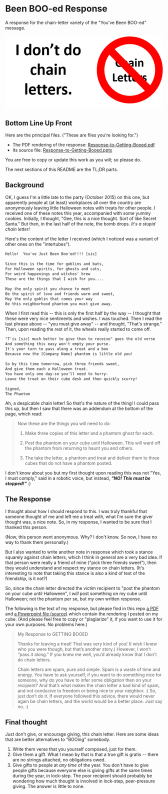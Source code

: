 # Been BOO-ed Response
A response for the chain-letter variety of the "You've Been BOO-ed" message.

![](I-dont-do-chain-letters.png)


## Bottom Line Up Front

Here are the principal files.  ("These are files you're looking for.")

- The PDF rendering of the response: [Response-to-Getting-Booed.pdf](Response-to-Getting-Booed.pdf)
- Its source file: [Response-to-Getting-Booed.pptx](Response-to-Getting-Booed.pptx)

You are free to copy or update this work as you will; so please do.

The next sections of this README are the TL;DR parts.
  
## Background

OK, I guess I'm a little late to the party (October 2015) on this one, but apparently people at (at least) workplaces all over the country are anonymously leaving little Halloween notes with treats for other people.  I received one of these notes this year, accompanied with some yummy cookies.  Initially, I thought, "Gee, this is a nice thought. Sort of like Secret Santa."  But then, in the last half of the note, the bomb drops.  *It's a stupid chain letter!*

Here's the content of the letter I received (which I noticed was a variant of other ones on the "intertubes").

```
Hello!  You've Just Been Boo'ed!!!! [sic]

Since this is the time for goblins and bats,
For Halloween spirits, for ghosts and cats,
For weird happenings and witches' brew
These are the things that I wish for you....

May the only spirit you chance to meet
Be the spirit of love and friends warm and sweet,
May the only goblin that comes your way
Be this neighborhood phantom you must give away.
```

When I first read this -- this is only the first half by the way -- I thought that these were very nice sentiments and wishes.  I was touched.  Then I read the last phrase above -- "you must give away" -- and thought, "That's strange."  Then, upon reading the rest of it, the wheels really started to come off.

```
"T'is [sic] much better to give than to receive" goes the old verse
And something this easy won't empty your purse.
It's your turn to pass along a treat and a boo
Because now the [Company Name] phantom is little old you!

So by this time tomorrow, pick three friends sweet,
And give them each a Halloween treat.
You have only one day-so you'll need to hurry-
Leave the treat on their cube desk and then quickly scurry!

Signed,
The Phantom
```

Ah, a despicable chain letter!  So that's the nature of the thing!  I could pass this up, but then I saw that there was an addendum at the bottom of the page, which read:

> Now these are the things you will need to do:
> 
>   1. Make three copies of this letter and a phantom ghost for each.
> 
>   2. Post the phantom on your cube until Halloween.  This will ward off the phantom from returning to haunt you and others.
> 
>   3. The take the letter, a phantom and treat and deliver them to three cubes that do not have a phantom posted.

I don't know about you but my first thought upon reading this was not "Yes, I must comply," said in a robotic voice, but instead, ***"NO!  This must be stopped!"***  :)

## The Response

I thought about how I should respond to this.  I was truly thankful that someone thought of me and left me a treat with, what I'm sure the giver thought was, a nice note.  So, in my response, I wanted to be sure that I thanked this person.

(Now, this person went anonymous.  Why?  I don't know.  So now, I have no way to thank them personally.)

But I also wanted to write another note in response which took a stance squarely against chain letters, which I think in general are a very bad idea.  If that person were really a friend of mine ("pick three friends sweet"), then they would understand and respect my stance on chain letters.  (It's interesting to note that taking this stance is also a kind of test of the friendship, is it not?)

So, since the chain letter directed the victim recipient to "post the phantom on your cube until Halloween", I *will* post something on my cube until Halloween; not the phantom per se, but my own written response.

The following is the text of my response, but please find in this repo [a PDF](Response-to-Getting-Booed.pdf) and [a Powerpoint file (source)](Response-to-Getting-Booed.pptx) which contain the rendering I posted on my cube.  (And please feel free to copy or "plagiarize" it, if you want to use it for your own purposes.  No problems here.)

> My Response to GETTING BOOED
> 
> Thanks for leaving a treat!  That was very kind of you! (I wish I knew who you were though, but that’s another story.) However, I won’t “pass it along.”  If you knew me well, you’d already know that I don't do chain letters.
> 
> Chain letters are spam, pure and simple.  Spam is a waste of time and energy.  You have to ask yourself, if you want to do something nice for someone, why do you have to infer some obligation then on your recipient?  And that’s what makes the chain letter a bad kind of spam, and not conducive to freedom or being nice to your neighbor. :(  So, just don’t do it.  If everyone followed this advice, there would never again be chain letters, and the world would be a better place.  Just say no. :)

## Final thought

Just don't give, or encourage giving, this chain letter.  Here are some ideas that are better alternatives to "BOOing" somebody.

1.  Write them verse that you yourself composed, just for them.
2.  Give them a gift.  What I mean by that is that a true gift is gratis -- there are no strings attached, no obligations owed.
3.  Give gifts to people at *any time* of the year.  You don't have to give people gifts because everyone else is giving gifts at the same times during the year, in lock-step.  The poor recipient should probably be wondering how much thought is involved in lock-step, peer-pressure giving.  The answer is little to none.
